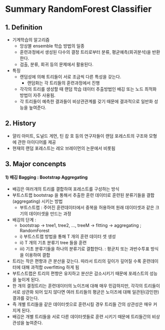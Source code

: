 # Summary RandomForest Classifier

## 1. Definition
- 기계학습의 알고리즘
    - 앙상블 ensemble 학습 방법의 일종
    - 훈련과정에서 생성된 다수의 결정 트리로부터 분류, 평균예측(회귀분석)을 반환한다.
    - 검출, 분류, 회귀 등의 문제에서 활용된다.
- 특징
    - 랜덤성에 의해 트리들이 서로 조금씩 다른 특성을 갖는다.
        - 랜덤화는 각 트리들의 훈련과정에서 진행
	- 각각의 트리를 생성할 때 랜덤 학습 데이터 추출방법인 배깅 또는 노드 최적화 방법이 자주 사용됨. 
    - 각 트리들이 예측한 결과들이 비상관관계를 갖기 때문에 결과적으로 일반화 성능을 높여준다.
    
## 2. History
- 얄리 아미트, 도널드 게먼, 틴 캄 호 등의 연구자들이 랜덤 포레스트의 구조와 모형에 관한 아이디어를 제공
- 현재의 랜덤 포레스트는 레오 브레이먼의 논문에서 비롯됨

## 3. Major concenpts

#### 1) 배깅 Bagging : Bootstrap Aggregating 
- 배깅은 여러개의 트리를 결합하여 포레스트를 구성하는 방식
- 부트스트랩 bootstrap 을 통해서 추출한 훈련 데이터로 훈련된 분류기들을 결합(aggregating) 시키는 방법
   - 부트스트랩 : 주어진 훈련데이터에서 중복을 허용하여 원래 데이터셋과 같은 크기의 데이터셋을 만드는 과정
- 배깅의 단계 :
   - bootstrap -> tree1, tree2, ..., treeM -> fitting -> aggregating ; RandomForest
   - i) 부트스트랩 방법을 통해 T 개의 훈련 데이터 셋 생성
   - ii) T 개의 기초 분류기 tree 들을 훈련
   - iii) 기초 분류기들을 하나의 분류기로 결합한다. : 평균치 또는 과반수투표 방식을 이용하여 결합
- 트리는 작은 편향과 큰 분산을 갖는다. 따라서 트리의 깊이가 깊어질 수록 훈련데이터에 대해 과적합 overfitting 하게 됨
- 부트스트랩은 트리의 편향은 유지하고 분산은 감소시키기 때문에 포레스트의 성능을 높이게 된다. 
- 한 개의 결정트리는 훈련데이터의 노이즈에 대해 매우 민감하지만, 각각의 트리들이 서로 상관화 되어 있지 않다면 여러 트리들의 평균은 노이즈에 대해 일관된(강인한) 결과를 갖는다.
- 즉 개별 트리들을 같은 데이터셋으로 훈련시킬 경우 트리들 간의 상관성은 매우 커지게 된다.
- 배깅은 개별 트리들을 서로 다른 데이터셋들로 훈련 시키기 때문에 트리들간의 비상관성을 높여준다.
